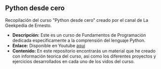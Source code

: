 ## Python desde cero
Recopilación del curso "Python desde cero" creado por el canal de La Geekpedia de Ernesto.
- **Descripción:** Este es un curso de Fundamentos de Programación dedicada específicamente a la comprensión del lenguaje Python.
- **Enlace:** Disponible en Youtube [aqui](https://www.youtube.com/playlist?list=PLyvsggKtwbLW1j0d5yaCkRF9Axpdlhsxz)
- **Contenido:** En este repositorio encontrarás un material que he creado con información teorica del curso, así como los diferentes proyectos y ejercicios desarrollados en cada uno de los vidos del curso.
